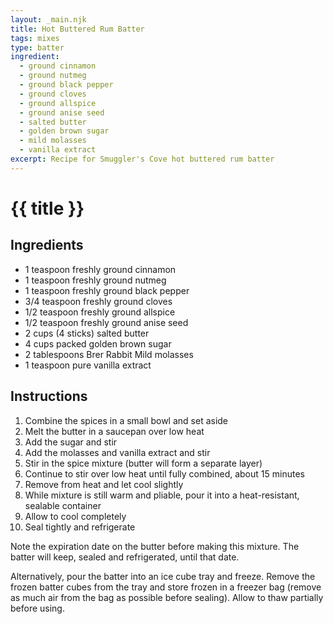 ```yaml
---
layout: _main.njk
title: Hot Buttered Rum Batter
tags: mixes
type: batter
ingredient:
  - ground cinnamon
  - ground nutmeg
  - ground black pepper
  - ground cloves
  - ground allspice
  - ground anise seed
  - salted butter
  - golden brown sugar
  - mild molasses
  - vanilla extract
excerpt: Recipe for Smuggler's Cove hot buttered rum batter
---
```


<!-- markdownlint-disable MD025 -->
# {{ title }}
<!-- markdownlint-enable MD025 -->

## Ingredients

* 1 teaspoon freshly <span data-pagefind-filter="Ingredient">ground <span data-pagefind-filter="Ingredient">cinnamon</span></span>
* 1 teaspoon freshly <span data-pagefind-filter="Ingredient">ground <span data-pagefind-filter="Ingredient">nutmeg</span></span>
* 1 teaspoon freshly <span data-pagefind-filter="Ingredient">ground <span data-pagefind-filter="Ingredient">black pepper</span></span>
* 3/4 teaspoon freshly <span data-pagefind-filter="Ingredient">ground cloves</span></span>
* 1/2 teaspoon freshly <span data-pagefind-filter="Ingredient">ground allspice</span></span>
* 1/2 teaspoon freshly <span data-pagefind-filter="Ingredient">ground anise seed</span></span>
* 2 cups (4 sticks) <span data-pagefind-filter="Ingredient">salted <span data-pagefind-filter="Ingredient">butter</span></span>
* 4 cups packed <span data-pagefind-filter="Ingredient">golden <span data-pagefind-filter="Ingredient">brown sugar</span></span>
* 2 tablespoons <span data-pagefind-filter="Ingredient">Brer Rabbit Mild <span data-pagefind-filter="Ingredient">molasses</span></span>
* 1 teaspoon pure vanilla extract

## Instructions

1. Combine the spices in a small bowl and set aside
2. Melt the butter in a saucepan over low heat
3. Add the sugar and stir
4. Add the molasses and vanilla extract and stir
5. Stir in the spice mixture (butter will form a separate layer)
6. Continue to stir over low heat until fully combined, about 15 minutes
7. Remove from heat and let cool slightly
8. While mixture is still warm and pliable, pour it into a heat-resistant, sealable container
9. Allow to cool completely
10. Seal tightly and refrigerate

<tiki-callout type="tip">

  <stack-l>
  <p>Note the expiration date on the butter before making this mixture. The batter will keep, sealed and refrigerated, until that date.</p>
  
  <p>Alternatively, pour the batter into an ice cube tray and freeze. Remove the frozen batter cubes from the tray and store frozen in a freezer bag (remove as much air from the bag as possible before sealing). Allow to thaw partially before using.</p>
  <stack-l>

</tiki-callout>
